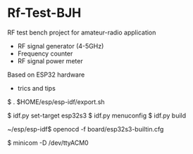 # Rf-Test-BJH
RF test bench project for amateur-radio application

- RF signal generator (4-5GHz)
- Frequency counter
- RF signal power meter

Based on ESP32 hardware



- trics and tips 

$ . $HOME/esp/esp-idf/export.sh

$ idf.py set-target esp32s3
$ idf.py menuconfig
$ idf.py build

~/esp/esp-idf$ openocd -f board/esp32s3-builtin.cfg

$ minicom -D /dev/ttyACM0
